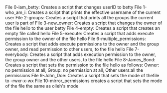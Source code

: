 File 0-iam_betty: Creates a script that changes userID to betty
File 1-who_am_i: Creates a script that prints the effective username of the current user
File 2-groups: Creates a script that prints all the groups the current user is part of
File 3-new_owner: Creates a script that changes the owner of the file hello to the user betty
File 4-empty: Creates a script that creates an empty file called hello
File 5-execute: Creates a script that adds execute permission to the owner of the file hello
File 6-multiple_permissions: Creates a script that adds execute permissions to the owner and the group owner, and read permission to other users, to the file hello
File 7-everybody: Creates a script that adds execution permission to the owner, the group owner and the other users, to the file hello
File 8-James_Bond: Creates a script that sets the permission to the file hello as follows: Owner: no permission at all, Group: no permission at all, Other users:all the permissions
File 9-John_Doe: Creates a script that sets the mode of thefile to -rwxr-x-wx
File 10-mirror_permissions creates a script that sets the mode of the file the same as olleh's mode